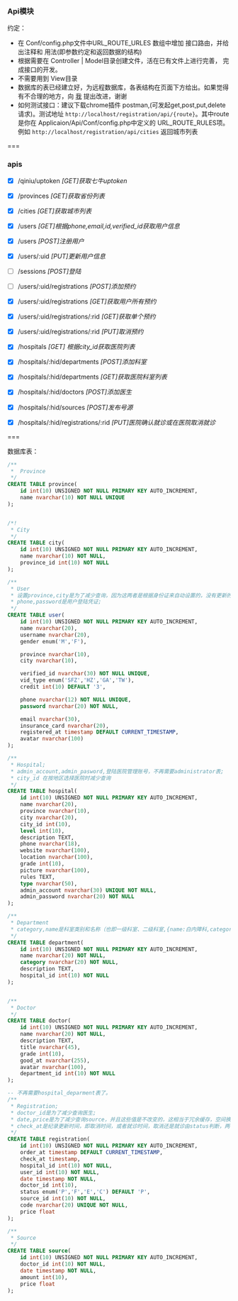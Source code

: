 ### Api模块

约定：
- 在 Conf/config.php文件中URL_ROUTE_URLES 数组中增加 接口路由，并给出注释和 用法(即参数约定和返回数据的结构)
- 根据需要在 Controller | Model目录创建文件，活在已有文件上进行完善， 完成接口的开发。
- 不需要用到 View目录
- 数据库的表已经建立好，为远程数据库，各表结构在页面下方给出。如果觉得有不合理的地方，向 [我](mailto:i.dragonxx@icloud.com) 提出改进，谢谢
- 如何测试接口：建议下载chrome插件 postman,(可发起get,post,put,delete请求)。测试地址 `http://localhost/registration/api/{route}`。其中route是你在 Applicaion/Api/Conf/config.php中定义的 URL_ROUTE_RULES项。例如 `http://localhost/registration/api/cities`  返回城市列表

===

### apis
- [x] /qiniu/uptoken    _[GET]获取七牛uptoken_
- [x] /provinces    _[GET]获取省份列表_
- [x] /cities   _[GET]获取城市列表_
- [x] /users    _[GET]根据phone,email,id,verified_id获取用户信息_
- [x] /users    _[POST]注册用户_
- [x] /users/:uid   _[PUT]更新用户信息_
- [ ] /sessions     _[POST]登陆_
- [ ] /users/:uid/registrations     _[POST]添加预约_
- [x] /users/:uid/registrations     _[GET]获取用户所有预约_
- [x] /users/:uid/registrations/:rid    _[GET]获取单个预约_
- [x] /users/:uid/registrations/:rid    _[PUT]取消预约_
- [x] /hospitals    _[GET] 根据city_id获取医院列表_
- [x] /hospitals/:hid/departments   _[POST]添加科室_
- [x] /hospitals/:hid/departments   _[GET]获取医院科室列表_
- [x] /hospitals/:hid/doctors   _[POST]添加医生_
- [x] /hospitals/:hid/sources   _[POST]发布号源_
- [x] /hospitals/:hid/registrations/:rid    _[PUT]医院确认就诊或在医院取消就诊_


===


数据库表：
```sql
/**
 *  Province
 */
CREATE TABLE province(
    id int(10) UNSIGNED NOT NULL PRIMARY KEY AUTO_INCREMENT,
    name nvarchar(10) NOT NULL UNIQUE 
);


/*!
 * City
 */
CREATE TABLE city(
    id int(10) UNSIGNED NOT NULL PRIMARY KEY AUTO_INCREMENT,
    name nvarchar(10) NOT NULL,
    province_id int(10) NOT NULL
);

/**
 * User
 * 设置province,city是为了减少查询，因为这两者是根据身份证来自动设置的，没有更新的需求;
 * phone,password是用户登陆凭证;
 */
CREATE TABLE user(
    id int(10) UNSIGNED NOT NULL PRIMARY KEY AUTO_INCREMENT,
    name nvarchar(20),
    username nvarchar(20),
    gender enum('M','F'),

    province nvarchar(10),
    city nvarchar(10),

    verified_id nvarchar(30) NOT NULL UNIQUE,
    vid_type enum('SFZ','HZ','GA','TW'),
    credit int(10) DEFAULT '3',

    phone nvarchar(12) NOT NULL UNIQUE,
    password nvarchar(20) NOT NULL,

    email nvarchar(30),
    insurance_card nvarchar(20),
    registered_at timestamp DEFAULT CURRENT_TIMESTAMP,
    avatar nvarchar(100)
);

/**
 * Hospital;
 * admin_account,admin_pasword,登陆医院管理账号，不再需要administrator表;
 * city_id 在按地区选择医院时减少查询
 */
CREATE TABLE hospital(
    id int(10) UNSIGNED NOT NULL PRIMARY KEY AUTO_INCREMENT,
    name nvarchar(20),
    province nvarchar(10),
    city nvarchar(20),
    city_id int(10),
    level int(10),
    description TEXT,
    phone nvarchar(18),
    website nvarchar(100),
    location nvarchar(100),
    grade int(10),
    picture nvarchar(100),
    rules TEXT,
    type nvarchar(50),
    admin_account nvarchar(30) UNIQUE NOT NULL, 
    admin_password nvarchar(20) NOT NULL
);

/**
 * Department
 * category,name是科室类别和名称（也即一级科室、二级科室,{name:白内障科,category:眼科}）
 */
CREATE TABLE department(
    id int(10) UNSIGNED NOT NULL PRIMARY KEY AUTO_INCREMENT,
    name nvarchar(20) NOT NULL,
    category nvarchar(20) NOT NULL,
    description TEXT,
    hospital_id int(10) NOT NULL
);


/**
 * Doctor
 */
CREATE TABLE doctor(
    id int(10) UNSIGNED NOT NULL PRIMARY KEY AUTO_INCREMENT,
    name nvarchar(20) NOT NULL,
    description TEXT,
    title nvarchar(45),
    grade int(10),
    good_at nvarchar(255),
    avatar nvarchar(100),
    department_id int(10) NOT NULL
);

-- 不再需要hospital_deparment表了。
/**
 * Registration;
 * doctor_id是为了减少查询医生;
 * date,price是为了减少查询source，并且这些值是不改变的，这相当于冗余缓存，空间换时间
 * check_at是纪录更新时间，即取消时间，或者就诊时间，取消还是就诊由status判断，两者结合可提供明确信息
 */
CREATE TABLE registration(
    id int(10) UNSIGNED NOT NULL PRIMARY KEY AUTO_INCREMENT,
    order_at timestamp DEFAULT CURRENT_TIMESTAMP,
    check_at timestamp,
    hospital_id int(10) NOT NULL,
    user_id int(10) NOT NULL,
    date timestamp NOT NULL,
    doctor_id int(10),
    status enum('P','F','E','C') DEFAULT 'P',
    source_id int(10) NOT NULL,
    code nvarchar(20) UNIQUE NOT NULL,
    price float
);

/**
 * Source
 */
CREATE TABLE source(
    id int(10) UNSIGNED NOT NULL PRIMARY KEY AUTO_INCREMENT,
    doctor_id int(10) NOT NULL,
    date timestamp NOT NULL,
    amount int(10),
    price float
);
```
